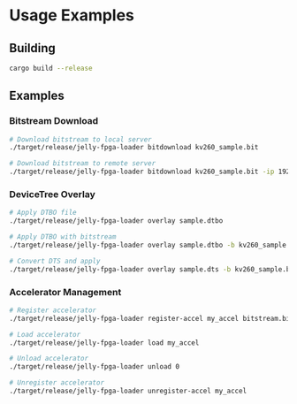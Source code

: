 # Usage Examples

## Building

```bash
cargo build --release
```

## Examples

### Bitstream Download
```bash
# Download bitstream to local server
./target/release/jelly-fpga-loader bitdownload kv260_sample.bit

# Download bitstream to remote server
./target/release/jelly-fpga-loader bitdownload kv260_sample.bit -ip 192.168.1.100:8051
```

### DeviceTree Overlay
```bash
# Apply DTBO file
./target/release/jelly-fpga-loader overlay sample.dtbo

# Apply DTBO with bitstream
./target/release/jelly-fpga-loader overlay sample.dtbo -b kv260_sample.bit

# Convert DTS and apply
./target/release/jelly-fpga-loader overlay sample.dts -b kv260_sample.bit
```

### Accelerator Management
```bash
# Register accelerator
./target/release/jelly-fpga-loader register-accel my_accel bitstream.bit overlay.dtbo -j config.json

# Load accelerator
./target/release/jelly-fpga-loader load my_accel

# Unload accelerator
./target/release/jelly-fpga-loader unload 0

# Unregister accelerator
./target/release/jelly-fpga-loader unregister-accel my_accel
```